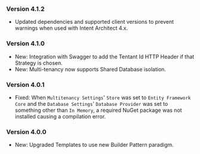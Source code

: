 ### Version 4.1.2

- Updated dependencies and supported client versions to prevent warnings when used with Intent Architect 4.x.

### Version 4.1.0

- New: Integration with Swagger to add the Tentant Id HTTP Header if that Strategy is chosen.
- New: Multi-tenancy now supports Shared Database isolation.

### Version 4.0.1

- Fixed: When `Multitenancy Settings`' `Store` was set to `Entity Framework Core` and the `Database Settings`' `Database Provider` was set to something other than `In Memory`, a required NuGet package was not installed causing a compilation error.

### Version 4.0.0

- New: Upgraded Templates to use new Builder Pattern paradigm.
